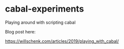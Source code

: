 # cabal-experiments
Playing around with scripting cabal

Blog post here:

https://willschenk.com/articles/2019/playing_with_cabal/
